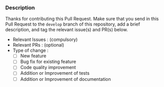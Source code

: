 ### Description

Thanks for contributing this Pull Request. Make sure that you send in this Pull Request to the `develop` branch of this repository, add a brief description, and tag the relevant issue(s) and PR(s) below.

- Relevant Issues : (compulsory)
- Relevant PRs : (optional)
- Type of change :
  - [ ] New feature
  - [ ] Bug fix for existing feature
  - [ ] Code quality improvement
  - [ ] Addition or Improvement of tests
  - [ ] Addition or Improvement of documentation
